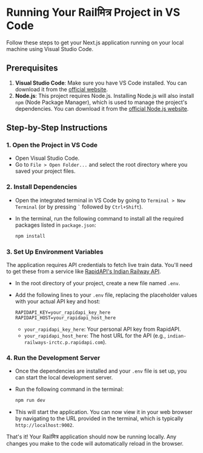 # Running Your Railमित्र Project in VS Code

Follow these steps to get your Next.js application running on your local machine using Visual Studio Code.

## Prerequisites

1.  **Visual Studio Code**: Make sure you have VS Code installed. You can download it from the [official website](https://code.visualstudio.com/).
2.  **Node.js**: This project requires Node.js. Installing Node.js will also install `npm` (Node Package Manager), which is used to manage the project's dependencies. You can download it from the [official Node.js website](https://nodejs.org/).

## Step-by-Step Instructions

### 1. Open the Project in VS Code

-   Open Visual Studio Code.
-   Go to `File > Open Folder...` and select the root directory where you saved your project files.

### 2. Install Dependencies

-   Open the integrated terminal in VS Code by going to `Terminal > New Terminal` (or by pressing `` ` `` followed by `Ctrl+Shift`).
-   In the terminal, run the following command to install all the required packages listed in `package.json`:

    ```bash
    npm install
    ```

### 3. Set Up Environment Variables

The application requires API credentials to fetch live train data. You'll need to get these from a service like [RapidAPI's Indian Railway API](https://rapidapi.com/booking-com-public/api/indian-railways-irctc).

-   In the root directory of your project, create a new file named `.env`.
-   Add the following lines to your `.env` file, replacing the placeholder values with your actual API key and host:

    ```env
    RAPIDAPI_KEY=your_rapidapi_key_here
    RAPIDAPI_HOST=your_rapidapi_host_here
    ```

    -   `your_rapidapi_key_here`: Your personal API key from RapidAPI.
    -   `your_rapidapi_host_here`: The host URL for the API (e.g., `indian-railways-irctc.p.rapidapi.com`).

### 4. Run the Development Server

-   Once the dependencies are installed and your `.env` file is set up, you can start the local development server.
-   Run the following command in the terminal:

    ```bash
    npm run dev
    ```

-   This will start the application. You can now view it in your web browser by navigating to the URL provided in the terminal, which is typically `http://localhost:9002`.

That's it! Your Railमित्र application should now be running locally. Any changes you make to the code will automatically reload in the browser.